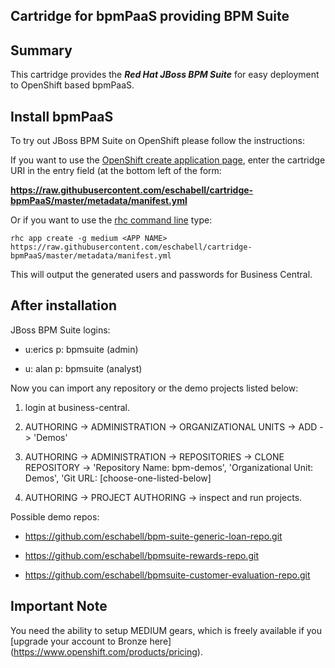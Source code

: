 ## Cartridge for bpmPaaS providing BPM Suite

Summary
-------
This cartridge provides the **_Red Hat JBoss BPM Suite_** for easy deployment to OpenShift based bpmPaaS.


Install bpmPaaS
---------------

To try out JBoss BPM Suite on OpenShift please follow the instructions:

If you want to use the [OpenShift create application page](https://openshift.redhat.com/app/console/application_types), enter the cartridge URI in the entry field (at the bottom left of the form:

 **https://raw.githubusercontent.com/eschabell/cartridge-bpmPaaS/master/metadata/manifest.yml** 

Or if you want to use the [rhc command line](https://www.openshift.com/developers/rhc-client-tools-install) type:

    rhc app create -g medium <APP NAME> https://raw.githubusercontent.com/eschabell/cartridge-bpmPaaS/master/metadata/manifest.yml

This will output the generated users and passwords for Business Central.


After installation
------------------

JBoss BPM Suite logins: 

   * u:erics  p: bpmsuite  (admin)

   * u: alan  p: bpmsuite  (analyst)

Now you can import any repository or the demo projects listed below:

1. login at business-central.

2. AUTHORING -> ADMINISTRATION -> ORGANIZATIONAL UNITS -> ADD -> 'Demos'

3. AUTHORING -> ADMINISTRATION -> REPOSITORIES -> CLONE REPOSITORY -> 'Repository Name: bpm-demos', 'Organizational Unit: Demos',
	 'Git URL: [choose-one-listed-below]

4. AUTHORING -> PROJECT AUTHORING -> inspect and run projects.

Possible demo repos:

  * https://github.com/eschabell/bpm-suite-generic-loan-repo.git
  
  * https://github.com/eschabell/bpmsuite-rewards-repo.git

  * https://github.com/eschabell/bpmsuite-customer-evaluation-repo.git

Important Note
--------------
You need the ability to setup MEDIUM gears, which is freely available if you [upgrade your account to Bronze here] (https://www.openshift.com/products/pricing). 

